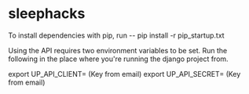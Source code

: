 sleephacks
==========

To install dependencies with pip, run 
 -- pip install -r pip_startup.txt

Using the API requires two environment variables to be set.
Run the following in the place where you're running the django project from.

export UP_API_CLIENT=  (Key from email)
export UP_API_SECRET=  (Key from email)
